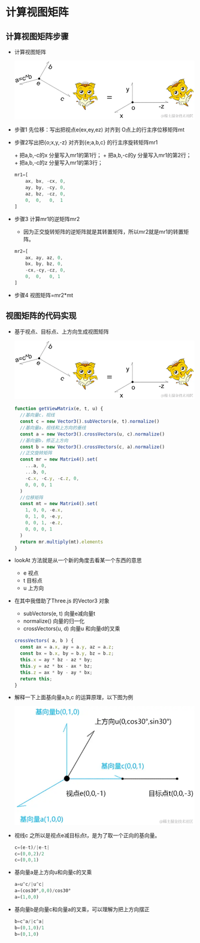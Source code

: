 # 计算视图矩阵

## 计算视图矩阵步骤

+ 计算视图矩阵

  ![alt text](images/计算视图矩阵.png)

+ 步骤1 先位移：写出把视点e(ex,ey,ez) 对齐到 O点上的行主序位移矩阵mt
+ 步骤2写出把{o;x,y,-z} 对齐到{e;a,b,c} 的行主序旋转矩阵mr1

  +​ 把a,b,-c的x 分量写入mr1的第1行；
  +​ 把a,b,-c的y 分量写入mr1的第2行；
  +​ 把a,b,-c的z 分量写入mr1的第3行；

  ```js
  mr1=[
      ax, bx, -cx, 0,
      ay, by, -cy, 0,
      az, bz, -cz, 0,
      0,  0,   0,  1
  ]
  ```

+ 步骤3 计算mr1的逆矩阵mr2

  + 因为正交旋转矩阵的逆矩阵就是其转置矩阵，所以mr2就是mr1的转置矩阵。

  ```js
  mr2=[
      ax, ay, az, 0,
      bx, by, bz, 0,
      -cx,-cy,-cz, 0,
      0,  0,   0, 1
  ]
  ```

+ 步骤4 视图矩阵=mr2*mt

## 视图矩阵的代码实现

+ 基于视点、目标点、上方向生成视图矩阵

  ![alt text](images/视图矩阵的代码实现.png)

  ```js
  function getViewMatrix(e, t, u) {
    //基向量c，视线
    const c = new Vector3().subVectors(e, t).normalize()
    //基向量a，视线和上方向的垂线
    const a = new Vector3().crossVectors(u, c).normalize()
    //基向量b，修正上方向
    const b = new Vector3().crossVectors(c, a).normalize()
    //正交旋转矩阵
    const mr = new Matrix4().set(
      ...a, 0,
      ...b, 0,
      -c.x, -c.y, -c.z, 0,
      0, 0, 0, 1
    )
    //位移矩阵
    const mt = new Matrix4().set(
      1, 0, 0, -e.x,
      0, 1, 0, -e.y,
      0, 0, 1, -e.z,
      0, 0, 0, 1
    )
    return mr.multiply(mt).elements
  }
  ```

+ lookAt 方法就是从一个新的角度去看某一个东西的意思

  + e 视点
  + t 目标点
  + u 上方向

+ 在其中我借助了Three.js 的Vector3 对象

  + subVectors(e, t) 向量e减向量t
  + normalize() 向量的归一化
  + crossVectors(u, d) 向量u 和向量d的叉乘

  ```js
  crossVectors( a, b ) {
    const ax = a.x, ay = a.y, az = a.z;
    const bx = b.x, by = b.y, bz = b.z;
    this.x = ay * bz - az * by;
    this.y = az * bx - ax * bz;
    this.z = ax * by - ay * bx;
    return this;
  }
  ```

+ 解释一下上面基向量a,b,c 的运算原理，以下图为例

  ![alt text](images/视图矩阵的代码实现2.png)

+ 视线c 之所以是视点e减目标点t，是为了取一个正向的基向量。

  ```js
  c=(e-t)/|e-t|
  c=(0,0,2)/2
  c=(0,0,1)
  ```

+ 基向量a是上方向u和向量c的叉乘

  ```js
  a=u^c/|u^c|
  a=(cos30°,0,0)/cos30°
  a=(1,0,0)
  ```

+ 基向量b是向量c和向量a的叉乘，可以理解为把上方向摆正

  ```js
  b=c^a/|c^a|
  b=(0,1,0)/1
  b=(0,1,0)
  ```
